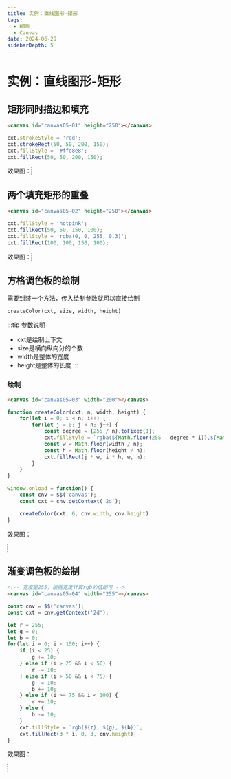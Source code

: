 ```yaml
---
title: 实例：直线图形-矩形
tags:
  - HTML
  - Canvas
date: 2024-06-29
sidebarDepth: 5
---
```


# 实例：直线图形-矩形 <Badge text="案例"/>

## 矩形同时描边和填充

```html
<canvas id="canvas05-01" height="250"></canvas>
```
```js
cxt.strokeStyle = 'red';
cxt.strokeRect(50, 50, 200, 150);
cxt.fillStyle = '#ffe8e8';
cxt.fillRect(50, 50, 200, 150);
```
效果图：
<canvas id="canvas05-01" height="250" style="border: 1px dashed gray;"></canvas>

## 两个填充矩形的重叠
```html
<canvas id="canvas05-02" height="250"></canvas>
```
```js
cxt.fillStyle = 'hotpink';
cxt.fillRect(50, 50, 150, 100);
cxt.fillStyle = 'rgba(0, 0, 255, 0.3)';
cxt.fillRect(100, 100, 150, 100);
```

效果图：
<canvas id="canvas05-02" height="250" style="border: 1px dashed gray;"></canvas>

## 方格调色板的绘制
需要封装一个方法，传入绘制参数就可以直接绘制

```js:no-line-numbers
createColor(cxt, size, width, height)
```

:::tip 参数说明
- cxt是绘制上下文
- size是横向纵向分的个数
- width是整体的宽度
- height是整体的长度
:::

### 绘制
```html
<canvas id="canvas05-03" width="200"></canvas>
```
```js
function createColor(cxt, n, width, height) {
    for(let i = 0; i < n; i++) {
        for(let j = 0; j < n; j++) {
            const degree = (255 / n).toFixed(1);
            cxt.fillStyle = `rgba(${Math.floor(255 - degree * i)},${Math.floor(255 - degree * j)},0)`;
            const w = Math.floor(width / n);
            const h = Math.floor(height / n);
            cxt.fillRect(j * w, i * h, w, h);
        }
    }
}

window.onload = function() {
    const cnv = $$('canvas');
    const cxt = cnv.getContext('2d');

    createColor(cxt, 6, cnv.width, cnv.height)
}
```
效果图：

<canvas id="canvas05-03" width="200" style="border: 1px dashed gray;"></canvas>

## 渐变调色板的绘制

```html
<!-- 宽度是255，根据宽度计算rgb的值即可 -->
<canvas id="canvas05-04" width="255"></canvas>
```
```js
const cnv = $$('canvas');
const cxt = cnv.getContext('2d');

let r = 255;
let g = 0;
let b = 0;
for(let i = 0; i < 150; i++) {
    if (i < 25) {
        g += 10;
    } else if (i > 25 && i < 50) {
        r -= 10;
    } else if (i > 50 && i < 75) {
        g -= 10;
        b += 10;
    } else if (i >= 75 && i < 100) {
        r += 10;
    } else {
        b -= 10;
    }
    cxt.fillStyle = `rgb(${r}, ${g}, ${b})`;
    cxt.fillRect(3 * i, 0, 3, cnv.height);
}
```
效果图：

<canvas id="canvas05-04" width="255" style="border: 1px dashed gray;"></canvas>

<script setup>
import { onMounted } from 'vue'
function $$(id) {
    return document.getElementById(id);
}

onMounted(() => {
    (() => {
        const cnv = $$('canvas05-01');
        const cxt = cnv.getContext('2d');

        cxt.strokeStyle = 'red';
        cxt.strokeRect(50, 50, 200, 150);
        cxt.fillStyle = '#ffe8e8';
        cxt.fillRect(50, 50, 200, 150);
    })();

    (() => {
        const cnv = $$('canvas05-02');
        const cxt = cnv.getContext('2d');

        cxt.fillStyle = 'hotpink';
        cxt.fillRect(50, 50, 150, 100);
        cxt.fillStyle = 'rgba(0, 0, 255, 0.3)';
        cxt.fillRect(100, 100, 150, 100);
    })();

    (() => {
        function createColor(cxt, n, width, height) {
            for(let i = 0; i < n; i++) {
                for(let j = 0; j < n; j++) {
                    const degree = (255 / n).toFixed(1);
                    cxt.fillStyle = `rgba(${Math.floor(255 - degree * i)},${Math.floor(255 - degree * j)},0)`;
                    const w = Math.floor(width / n);
                    const h = Math.floor(height / n);
                    cxt.fillRect(j * w, i * h, w, h);
                }
            }
        }

        const cnv = $$('canvas05-03');
        const cxt = cnv.getContext('2d');

        createColor(cxt, 6, cnv.width, cnv.height)
    })();

    (() => {
        const cnv = $$('canvas05-04');
        const cxt = cnv.getContext('2d');

        let r = 255;
        let g = 0;
        let b = 0;
        for(let i = 0; i < 150; i++) {
            if (i < 25) {
                g += 10;
            } else if (i > 25 && i < 50) {
                r -= 10;
            } else if (i > 50 && i < 75) {
                g -= 10;
                b += 10;
            } else if (i >= 75 && i < 100) {
                r += 10;
            } else {
                b -= 10;
            }
            cxt.fillStyle = `rgb(${r}, ${g}, ${b})`;
            cxt.fillRect(3 * i, 0, 3, cnv.height);
        }
    })();
})
</script>
